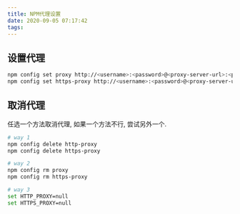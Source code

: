 ```yaml
---
title: NPM代理设置
date: 2020-09-05 07:17:42
tags:
---
```


## 设置代理
<!--more-->
```bash
npm config set proxy http://<username>:<password>@<proxy-server-url>:<port>
npm config set https-proxy http://<username>:<password>@<proxy-server-url>:<port>
```

## 取消代理

任选一个方法取消代理, 如果一个方法不行, 尝试另外一个.

```bash
# way 1
npm config delete http-proxy
npm config delete https-proxy

# way 2
npm config rm proxy
npm config rm https-proxy

# way 3
set HTTP_PROXY=null
set HTTPS_PROXY=null
```
